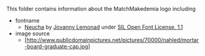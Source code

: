 This folder contains information about the MatchMakedemia logo including
* fontname
  * [Neucha](https://www.google.com/fonts/specimen/Neucha) by [Jovanny Lemonad](https://plus.google.com/115426726897976242009/about) under [SIL Open Font License, 1.1](http://scripts.sil.org/OFL)
* image source
  * [http://www.publicdomainpictures.net/pictures/70000/nahled/mortar-board-graduate-cap.jpg]

